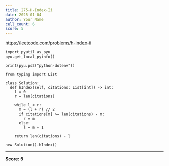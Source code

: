 ```yaml
---
title: 275-H-Index-Ii
date: 2025-01-04
author: Your Name
cell_count: 6
score: 5
---
```


https://leetcode.com/problems/h-index-ii


```
import pyutil as pyu
pyu.get_local_pyinfo()
```


```
print(pyu.ps2("python-dotenv"))
```


```
from typing import List
```


```
class Solution:
  def hIndex(self, citations: List[int]) -> int:
    l = 0
    r = len(citations)

    while l < r:
      m = (l + r) // 2
      if citations[m] >= len(citations) - m:
        r = m
      else:
        l = m + 1

    return len(citations) - l
```


```
new Solution().hIndex()
```


---
**Score: 5**